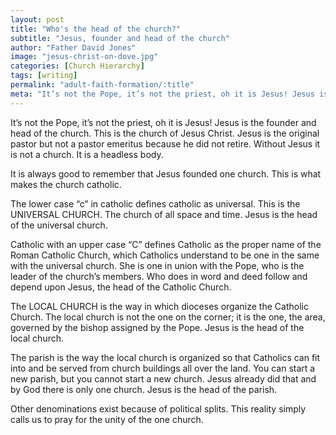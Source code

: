 ```yaml
---
layout: post
title: "Who's the head of the church?"
subtitle: "Jesus, founder and head of the church"
author: "Father David Jones"
image: "jesus-christ-on-dove.jpg"
categories: [Church Hierarchy]
tags: [writing]
permalink: "adult-faith-formation/:title"
meta: "It’s not the Pope, it’s not the priest, oh it is Jesus! Jesus is the founder and head of the church. This is the church of Jesus Christ. Jesus is the original pastor but not a pastor emeritus because he did not retire. Without Jesus it is not a church. It is a headless body."
---
```

It’s not the Pope, it’s not the priest, oh it is Jesus! Jesus is the founder and head of the church. This is the church of Jesus Christ. Jesus is the original pastor but not a pastor emeritus because he did not retire. Without Jesus it is not a church. It is a headless body.
<!--more-->

It is always good to remember that Jesus founded one church. This is what makes the church catholic.

The lower case “c” in catholic defines catholic as universal. This is the UNIVERSAL CHURCH. The church of all space and time. Jesus is the head of the universal church.

Catholic with an upper case “C” defines Catholic as the proper name of the Roman Catholic Church, which Catholics understand to be one in the same with the universal church. She is one in union with the Pope, who is the leader of the church’s members. Who does in word and deed follow and depend upon Jesus, the head of the Catholic Church.

The LOCAL CHURCH is the way in which dioceses organize the Catholic Church. The local church is not the one on the corner; it is the one, the area, governed by the bishop assigned by the Pope. Jesus is the head of the local church.

The parish is the way the local church is organized so that Catholics can fit into and be served from church buildings all over the land. You can start a new parish, but you cannot start a new church. Jesus already did that and by God there is only one church. Jesus is the head of the parish.

Other denominations exist because of political splits. This reality simply calls us to pray for the unity of the one church.